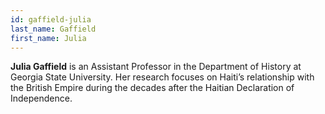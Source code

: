 ```yaml
---
id: gaffield-julia
last_name: Gaffield
first_name: Julia
---
```

**Julia Gaffield** is an Assistant Professor in the Department of History at Georgia State University. Her research focuses on Haiti’s relationship with the British Empire during the decades after the Haitian Declaration of Independence.